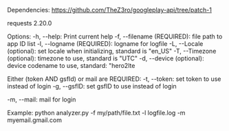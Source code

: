 Dependencies:
https://github.com/TheZ3ro/googleplay-api/tree/patch-1

requests 2.20.0


Options:
-h, --help: Print current help
-f, --filename (REQUIRED): file path to app ID list
-l, --logname (REQUIRED): logname for logfile
-L, --Locale (optional): set locale when initializing, standard is "en_US"
-T, --Timezone (optional): timezone to use, standard is "UTC"
-d, --device (optional): device codename to use, standard: "hero2lte

Either (token AND gsfId) or mail are REQUIRED:
-t, --token: set token to use instead of login
-g, --gsfID: set gsfID to use instead of login
            
-m, --mail: mail for login

Example:
python analyzer.py -f my/path/file.txt -l logfile.log -m myemail.gmail.com
